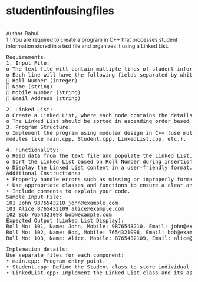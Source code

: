 # studentinfousingfiles
<br>
Author-Rahul
<br>
1 : You are required to create a program in C++ that processes student information stored in a text file
and organizes it using a Linked List.
<br>
<pre>
Requirements:
1. Input File:
o The text file will contain multiple lines of student information.
o Each line will have the following fields separated by whitespace:
 Roll Number (integer)
 Name (string)
 Mobile Number (string)
 Email Address (string)
</pre>
<pre>
2. Linked List:
o Create a Linked List, where each node contains the details of one student.
o The Linked List should be sorted in ascending order based on Roll Number.
3. Program Structure:
o Implement the program using modular design in C++ (use multiple files for different
modules like main.cpp, Student.cpp, LinkedList.cpp, etc.).
</pre>

<pre>
4. Functionality:
o Read data from the text file and populate the Linked List.
o Sort the Linked List based on Roll Number during insertion.
o Display the Linked List content in a user-friendly format.
Additional Instructions:
• Properly handle errors such as missing or improperly formatted input files.
• Use appropriate classes and functions to ensure a clear and modular structure.
• Include comments to explain your code.
Sample Input File:
101 John 9876543210 john@example.com
103 Alice 8765432109 alice@example.com
102 Bob 7654321098 bob@example.com
Expected Output (Linked List Display):
Roll No: 101, Name: John, Mobile: 9876543210, Email: john@example.com
Roll No: 102, Name: Bob, Mobile: 7654321098, Email: bob@example.com
Roll No: 103, Name: Alice, Mobile: 8765432109, Email: alice@example.com
</pre>

<pre>
Implemation details:
Use separate files for each component:
• main.cpp: Program entry point.
• Student.cpp: Define the Student class to store individual student information.
• LinkedList.cpp: Implement the Linked List class and its associated operations.
</pre>
